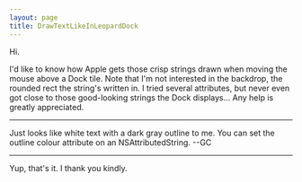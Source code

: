 ```yaml
---
layout: page
title: DrawTextLikeInLeopardDock
---
```


Hi.

I'd like to know how Apple gets those crisp strings drawn when moving the mouse above a Dock tile. Note that I'm not interested in the backdrop, the rounded rect the string's written in.
I tried several attributes, but never even got close to those good-looking strings the Dock displays... Any help is greatly appreciated.

----

Just looks like white text with a dark gray outline to me. You can set the outline colour attribute on an NSAttributedString. --GC

----
Yup, that's it. I thank you kindly.

